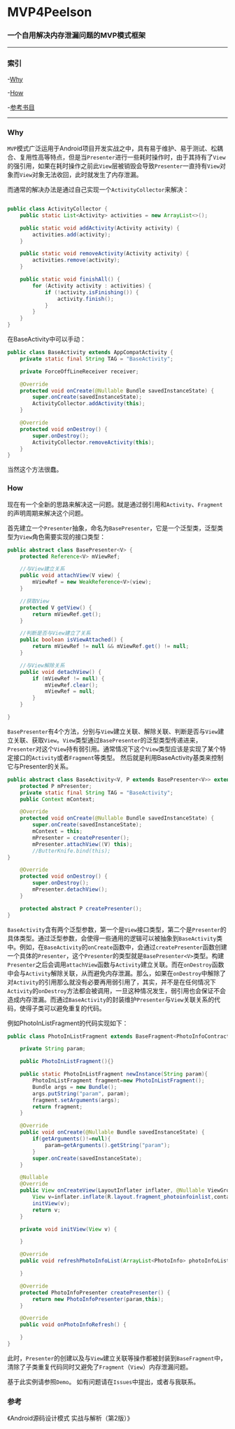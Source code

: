 # MVP4Peelson
### 一个自用解决内存泄漏问题的MVP模式框架  
- - -
### 索引
-[Why](#Why)  

-[How](#How)  

-[参考书目](#参考)  

- - - 
<span id="Why">

### Why
`MVP`模式广泛运用于Android项目开发实战之中，具有易于维护、易于测试、松耦合、复用性高等特点，但是当`Presenter`进行一些耗时操作时，由于其持有了`View`的强引用，如果在耗时操作之前此`View`层被销毁会导致`Presenter`一直持有`View`对象而`View`对象无法收回，此时就发生了内存泄漏。  

而通常的解决办法是通过自己实现一个`ActivityCollector`来解决：

```java

public class ActivityCollector {
    public static List<Activity> activities = new ArrayList<>();

    public static void addActivity(Activity activity) {
        activities.add(activity);
    }

    public static void removeActivity(Activity activity) {
        activities.remove(activity);
    }

    public static void finishAll() {
        for (Activity activity : activities) {
            if (!activity.isFinishing()) {
                activity.finish();
            }
        }
    }
}
```
在BaseActivity中可以手动：
```java
public class BaseActivity extends AppCompatActivity {
    private static final String TAG = "BaseActivity";

    private ForceOffLineReceiver receiver;

    @Override
    protected void onCreate(@Nullable Bundle savedInstanceState) {
        super.onCreate(savedInstanceState);
        ActivityCollector.addActivity(this);
    }

    @Override
    protected void onDestroy() {
        super.onDestroy();
        ActivityCollector.removeActivity(this);
    }
}
```
当然这个方法很蠢。

<span id="How">

### How
现在有一个全新的思路来解决这一问题。就是通过弱引用和`Activity`、`Fragment`的声明周期来解决这个问题。  

首先建立一个`Presenter`抽象，命名为`BasePresenter`，它是一个泛型类，泛型类型为`View`角色需要实现的接口类型：
```java
public abstract class BasePresenter<V> {
    protected Reference<V> mViewRef;

    //与View建立关系
    public void attachView(V view) {
        mViewRef = new WeakReference<V>(view);
    }

    //获取View
    protected V getView() {
        return mViewRef.get();
    }

    //判断是否与View建立了关系
    public boolean isViewAttached() {
        return mViewRef != null && mViewRef.get() != null;
    }

    //与View解除关系
    public void detachView() {
        if (mViewRef != null) {
            mViewRef.clear();
            mViewRef = null;
        }
    }

}
```
`BasePresenter`有4个方法，分别与`View`建立关联、解除关联、判断是否与`View`建立关联、获取`View`。`View`类型通过`BasePresenter`的泛型类型传递进来，`Presenter`对这个`View`持有弱引用。通常情况下这个`View`类型应该是实现了某个特定接口的`Activity`或者`Fragment`等类型。
然后就是利用BaseActivity基类来控制它与Presenter的关系。
```java
public abstract class BaseActivity<V, P extends BasePresenter<V>> extends Activity {
    protected P mPresenter;
    private static final String TAG = "BaseActivity";
    public Context mContext;

    @Override
    protected void onCreate(@Nullable Bundle savedInstanceState) {
        super.onCreate(savedInstanceState);
        mContext = this;
        mPresenter = createPresenter();
        mPresenter.attachView((V) this);
        //ButterKnife.bind(this);
}

    @Override
    protected void onDestroy() {
        super.onDestroy();
        mPresenter.detachView();
    }

    protected abstract P createPresenter();
}
```
`BaseActivity`含有两个泛型参数，第一个是`View`接口类型，第二个是`Presenter`的具体类型。通过泛型参数，会使得一些通用的逻辑可以被抽象到`BaseActivity`类中。例如，在`BaseActivity`的`onCreate`函数中，会通过`createPresenter`函数创建一个具体的`Presenter`，这个`Presenter`的类型就是`BasePresenter<V>`类型。构建`Presenter`之后会调用`attachView`函数与`Activity`建立关联。而在`onDestroy`函数中会与`Activity`解除关联，从而避免内存泄漏。那么，如果在`onDestroy`中解除了对`Activity`的引用那么就没有必要再用弱引用了，其实，并不是在任何情况下`Activity`的`onDestroy`方法都会被调用，一旦这种情况发生，弱引用也会保证不会造成内存泄漏。而通过`BaseActivity`的封装维护`Presenter`与`View`关联关系的代码，使得子类可以避免重复的代码。  

例如PhotoInListFragment的代码实现如下：
```java
public class PhotoInListFragment extends BaseFragment<PhotoInfoContract.View<PhotoInfo>,PhotoInfoPresenter> implements PhotoInfoContract.View<PhotoInfo>,PhotoInfoContract.RefreshPhotoInfoListener{

    private String param;

    public PhotoInListFragment(){}

    public static PhotoInListFragment newInstance(String param){
        PhotoInListFragment fragment=new PhotoInListFragment();
        Bundle args = new Bundle();
        args.putString("param", param);
        fragment.setArguments(args);
        return fragment;
    }

    @Override
    public void onCreate(@Nullable Bundle savedInstanceState) {
        if(getArguments()!=null){
            param=getArguments().getString("param");
        }
        super.onCreate(savedInstanceState);
    }

    @Nullable
    @Override
    public View onCreateView(LayoutInflater inflater, @Nullable ViewGroup container, Bundle savedInstanceState) {
        View v=inflater.inflate(R.layout.fragment_photoinfoinlist,container,false);
        initView(v);
        return v;
    }

    private void initView(View v) {

    }

    @Override
    public void refreshPhotoInfoList(ArrayList<PhotoInfo> photoInfoList) {

    }

    @Override
    protected PhotoInfoPresenter createPresenter() {
        return new PhotoInfoPresenter(param,this);
    }

    @Override
    public void onPhotoInfoRefresh() {

    }
}
```
此时，`Presenter`的创建以及与`View`建立关联等操作都被封装到`BaseFragment`中，清除了子类重复代码同时又避免了`Fragment`（`View`）内存泄漏问题。  

基于此实例请参照`Demo`。
如有问题请在`Issues`中提出，或者与我联系。

<span id="参考">

### 参考

《Android源码设计模式 实战与解析（第2版）》
